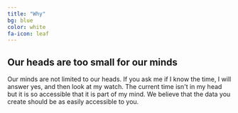 ```yaml
---
title: "Why"
bg: blue
color: white
fa-icon: leaf
---
```


## Our heads are too small for our minds

Our minds are not limited to our heads. If you ask me if I know the time, I will answer yes, and then look at my watch. The current time isn't in my head but it is so accessible that it is part of my mind. We believe that the data you create should be as easily accessible to you.
